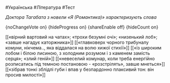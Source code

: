#Українська #Література #Тест

*Доктора Тагабата з новели «Я (Романтика)» характеризують слова*

{noChangeVote on}
{hideProgress on}
{shareEnable off}
{hideCount on}

[[«вірний вартовий на чатах»; «трохи безумні очі»; «низенький лоб»; «завше нагадує каторжника»]]
[[«главковерх чорного трибуналу комуни, нікчема.., яка віддалася на волю хижої стихії»]]
[[«із широким лобом і білою лисиною, з холодним розумом і з каменем замість серця»; «злий геній»]]
[[«невеселий комунар, коли треба енергійно розписатись під темною постановою - «розстрілять», завше мнеться»]]
[[«зібрав тонкі зблідлі губи і впав у безпардонно плаксивий тон: він просив милості»]]
